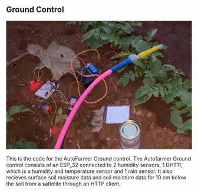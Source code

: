 ## Ground Control
<p align="center">
   <img src="doc/ground_control.png">
</p>

This is the code for the AutoFarmer Ground control. The Autofarmer Ground control consists of an ESP_32 connected to 2 humidity sensors, 1 DHT11, which is a humidity and temperature sensor and 1 rain sensor. It also recieves surface soil moisture data and soil moisture data for 10 cm below the soil from a sattelite through an HTTP client.

